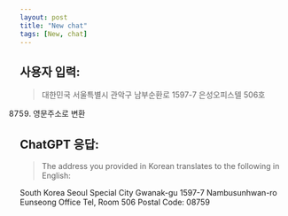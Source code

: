 ```yaml
---
layout: post
title: "New chat"
tags: [New, chat]
---
```


## 사용자 입력:
> 대한민국
서울특별시
관악구
남부순환로 1597-7
은성오피스텔 506호
08759. 영문주소로 변환

## ChatGPT 응답:
> The address you provided in Korean translates to the following in English:

South Korea
Seoul Special City
Gwanak-gu
1597-7 Nambusunhwan-ro
Eunseong Office Tel, Room 506
Postal Code: 08759

